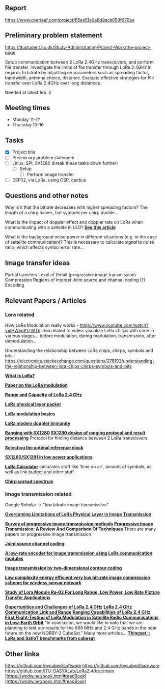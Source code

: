 ## Report

https://www.overleaf.com/project/65ae51a0a8d8acb858f070be

## Preliminary problem statement
https://itustudent.itu.dk/Study-Administration/Project-Work/the-project-page

Setup communication between 2 LoRa 2.4GHz transceivers, and perform file transfer.
Investigate the limits of file transfer through LoRa 2.4GHz in regards to bitrate by adjusting on parameters such as spreading factor, bandwidth, antenna choice, distance. 
Evaluate effective strategies for file transfer over LoRa 2.4GHz over long distances.

Needed at latest feb. 2

## Meeting times
- Monday 11-??
- Thursday 10-16

## Tasks
- [x] Project title
- [ ] Preliminary problem statement
- [ ] Linux, SPI, SX1280 (break these tasks down further)
	- [ ] Setup
        - [ ] Perform image transfer
- [ ] ESP32, via LoRa, using CSP, canbus

## Questions and other notes

Why is it that the bitrate decreases with higher spreading factors? The length of a chirp halves, but symbols per chirp double...

What is the impact of doppler effect and doppler rate on LoRa when communicating with a sattelite in LEO? 
**[See this article](https://semtech.my.salesforce.com/sfc/p/#E0000000JelG/a/3n000000l9JA/FoIjLVxAx4xpf3Wh5xvvX3B9PWTw.S7R.YPZHazMzBo)**

What is the background noise power in different situations (e.g. in the case of sattelite communication)? This is necessary to calculate signal to noise ratio, which affects symbol error rate... 

## Image transfer ideas

Partial transfers
Level of Detail (progressive image transmission)
Compression
Regions of interest
Joint source and channel coding (?)
Encoding

## Relevant Papers / Articles



### Lora related

How LoRa Modulation really works - https://www.youtube.com/watch?v=jHWepP1ZWTk
Idea related to video: visualize LoRa chirps with code in various stages... before modulation, during modulation, transmission, after demodulation...

Understanding the relationship between LoRa chips, chirps, symbols and bits - https://electronics.stackexchange.com/questions/278192/understanding-the-relationship-between-lora-chips-chirps-symbols-and-bits

**[What is LoRa?](https://www.semtech.com/lora/what-is-lora)**

**[Paper on the LoRa modulation](https://ieeexplore.ieee.org/abstract/document/8067462)**

**[Range and Capacity of LoRa 2.4 GHz](https://link.springer.com/chapter/10.1007/978-3-031-34776-4_21)**

**[LoRa physical layer packet](https://www.thethingsnetwork.org/docs/lorawan/lora-phy-format/)**

**[LoRa modulation basics](https://semtech.my.salesforce.com/sfc/p/#E0000000JelG/a/2R0000001OJa/2BF2MTeiqIwkmxkcjjDZzalPUGlJ76lLdqiv.30prH8)**

**[LoRa modem doppler immunity](https://semtech.my.salesforce.com/sfc/p/#E0000000JelG/a/3n000000l9JA/FoIjLVxAx4xpf3Wh5xvvX3B9PWTw.S7R.YPZHazMzBo)**

**[Ranging with SX1280](https://semtech.my.salesforce.com/sfc/p/#E0000000JelG/a/44000000MDiH/OF02Lve2RzM6pUw9gNgSJXbDNaQJ_NtQ555rLzY3UvY)**
**[SX1280 design of ranging protocol and result processing](https://semtech.my.salesforce.com/sfc/p/#E0000000JelG/a/2R000000UypY/5mprGH6TIzeLnfosUgj1xK5ftoqDpoCnRk_dzY_jAx4)**
Protocol for finding distance between 2 LoRa transcievers

**[Selecting the optimal reference clock](https://semtech.my.salesforce.com/sfc/p/#E0000000JelG/a/3n000000qQ4C/H3aWcOcSgO0E35Pl87UiFNYvs7qo9LxDjdz2CyRUHW8)**

**[SX1280/SX1281 in low power applications](https://semtech.my.salesforce.com/sfc/p/#E0000000JelG/a/2R000000HSO9/vmLAj4haZE78QozA8W0mnLRc1WY.SDQ7RYewLFF3k8k)**

**[LoRa Calculator](https://www.semtech.com/design-support/lora-calculator)**
calculates stuff like 'time on air', amount of symbols, as well as link budget and other stuff.

**[Chirp spread spectrum](https://www.researchgate.net/publication/311980840_Chirp_spread_spectrum_as_a_modulation_technique_for_long_range_communication)**


### Image transmission related

Google Scholar -> "low bitrate image transmission"

**[Overcoming Limitations of LoRa Physical Layer in Image Transmission](https://www.mdpi.com/1424-8220/18/10/3257)**

**[Survey of progressive image transmission methods](https://onlinelibrary.wiley.com/doi/abs/10.1002/(SICI)1098-1098(1999)10:1%3C3::AID-IMA2%3E3.0.CO;2-E)**
**[Progressive Image Transmission: A Review And Comparison Of Techniques ](https://www.spiedigitallibrary.org/journals/optical-engineering/volume-26/issue-7/267581/Progressive-Image-Transmission-A-Review-And-Comparison-Of-Techniques/10.1117/12.7974121.short?SSO=1)**
There are many papers on progressive image transmission

**[Joint source channel coding](https://www.sciencedirect.com/topics/computer-science/joint-source-channel-coding)**

**[A low-rate encoder for image transmission using LoRa communication modules](https://link.springer.com/article/10.1007/s41870-022-01077-7)**

**[Image transmission by two-dimensional contour coding](https://ieeexplore.ieee.org/abstract/document/1447420)**

**[Low complexity energy efficient very low bit-rate image compression scheme for wireless sensor network](https://www.sciencedirect.com/science/article/pii/S0020019013001750)**

**[Study of Lora Module Ra-02 For Long Range, Low Power, Low Rate Picture Transfer Applications](https://iopscience.iop.org/article/10.1088/1742-6596/1845/1/012054/meta)**

**[Opportunities and Challenges of LoRa 2.4 GHz](https://ieeexplore.ieee.org/abstract/document/10049306)**
**[LoRa 2.4 GHz Communication Link and Range](https://www.mdpi.com/1424-8220/20/16/4366)**
**[Ranging Capabilities of LoRa 2.4 GHz](https://ieeexplore.ieee.org/abstract/document/9221049)**
**[First Flight-Testing of LoRa Modulation in Satellite Radio Communications in Low-Earth Orbit](https://ieeexplore.ieee.org/abstract/document/9895236)**
"In conclusion, we would like to note that we are planning to test our results for the 868 MHz and 2.4 GHz bands in the near future on the new NORBY-2 CubeSat."
Many more articles...
**[Thingsat :: LoRa and SatIoT benchmarks from cubesat](https://gricad-gitlab.univ-grenoble-alpes.fr/thingsat/public/-/tree/abbc4336b722b259d66ea14cfae539ba931b1ded/cubesat_mission_2)**

## Other links

https://github.com/pycubed/software
https://github.com/pycubed/hardware
https://github.com/ITU-DASYALab/LoRa2.4/tree/main
[https://wndw.net/book.html#readBook](https://wndw.net/book.html#readBook)
